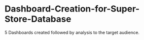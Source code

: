 # Dashboard-Creation-for-Super-Store-Database
5 Dashboards created followed by analysis to the target audience.

